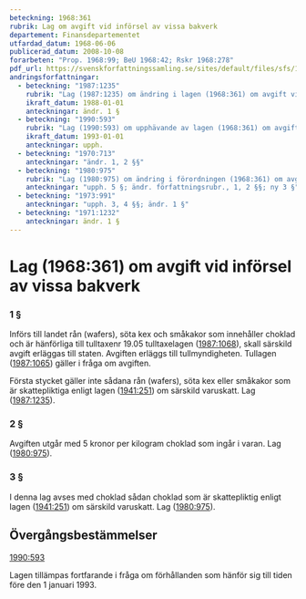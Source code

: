 ```yaml
---
beteckning: 1968:361
rubrik: Lag om avgift vid införsel av vissa bakverk
departement: Finansdepartementet
utfardad_datum: 1968-06-06
publicerad_datum: 2008-10-08
forarbeten: "Prop. 1968:99; BeU 1968:42; Rskr 1968:278"
pdf_url: https://svenskforfattningssamling.se/sites/default/files/sfs/1968-06/SFS1968-361.pdf
andringsforfattningar:
  - beteckning: "1987:1235"
    rubrik: "Lag (1987:1235) om ändring i lagen (1968:361) om avgift vid införsel av vissa bakverk"
    ikraft_datum: 1988-01-01
    anteckningar: ändr. 1 §
  - beteckning: "1990:593"
    rubrik: "Lag (1990:593) om upphävande av lagen (1968:361) om avgift vid införsel av vissa bakverk"
    ikraft_datum: 1993-01-01
    anteckningar: upph.
  - beteckning: "1970:713"
    anteckningar: "ändr. 1, 2 §§"
  - beteckning: "1980:975"
    rubrik: "Lag (1980:975) om ändring i förordningen (1968:361) om avgift vid in- försel av vissa bakverk"
    anteckningar: "upph. 5 §; ändr. författningsrubr., 1, 2 §§; ny 3 §"
  - beteckning: "1973:991"
    anteckningar: "upph. 3, 4 §§; ändr. 1 §"
  - beteckning: "1971:1232"
    anteckningar: ändr. 1 §
---
```


# Lag (1968:361) om avgift vid införsel av vissa bakverk

### 1 §

Införs till landet rån (wafers), söta kex och småkakor som innehåller choklad och är hänförliga till tulltaxenr 19.05 tulltaxelagen ([1987:1068](https://selex.se/eli/sfs/1987/1068)), skall särskild avgift erläggas till staten. Avgiften erläggs till tullmyndigheten. Tullagen ([1987:1065](https://selex.se/eli/sfs/1987/1065)) gäller i fråga om avgiften.

Första stycket gäller inte sådana rån (wafers), söta kex eller småkakor som är skattepliktiga enligt lagen ([1941:251](https://selex.se/eli/sfs/1941/251)) om särskild varuskatt. Lag ([1987:1235](https://selex.se/eli/sfs/1987/1235)).

### 2 §

Avgiften utgår med 5 kronor per kilogram choklad som ingår i varan. Lag ([1980:975](https://selex.se/eli/sfs/1980/975)).

### 3 §

I denna lag avses med choklad sådan choklad som är skattepliktig enligt lagen ([1941:251](https://selex.se/eli/sfs/1941/251)) om särskild varuskatt. Lag ([1980:975](https://selex.se/eli/sfs/1980/975)).

## Övergångsbestämmelser

[1990:593](https://selex.se/eli/sfs/1990/593)

Lagen tillämpas fortfarande i fråga om förhållanden som hänför sig till tiden före den 1 januari 1993.